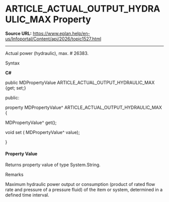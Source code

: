 # ARTICLE_ACTUAL_OUTPUT_HYDRAULIC_MAX Property

**Source URL:** https://www.eplan.help/en-us/Infoportal/Content/api/2026/topic1527.html

---

Actual power (hydraulic), max. # 26383.

Syntax

**C#**



public MDPropertyValue ARTICLE_ACTUAL_OUTPUT_HYDRAULIC_MAX {get; set;}

public:

property MDPropertyValue^ ARTICLE_ACTUAL_OUTPUT_HYDRAULIC_MAX {

   MDPropertyValue^ get();

   void set (    MDPropertyValue^ value);

}


#### Property Value

Returns property value of type System.String.

Remarks

Maximum hydraulic power output or consumption (product of rated flow rate and pressure of a pressure fluid) of the item or system, determined in a defined time interval.
